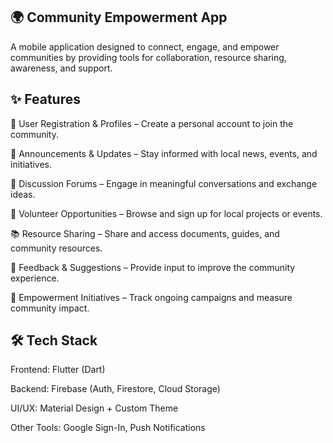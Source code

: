 🌍 Community Empowerment App
-----------------------------

A mobile application designed to connect, engage, and empower communities by providing tools for collaboration, resource sharing, awareness, and support.


✨ Features
--------------------

👥 User Registration & Profiles – Create a personal account to join the community.

📢 Announcements & Updates – Stay informed with local news, events, and initiatives.

💬 Discussion Forums – Engage in meaningful conversations and exchange ideas.

🤝 Volunteer Opportunities – Browse and sign up for local projects or events.

📚 Resource Sharing – Share and access documents, guides, and community resources.

📝 Feedback & Suggestions – Provide input to improve the community experience.

🌱 Empowerment Initiatives – Track ongoing campaigns and measure community impact.


🛠️ Tech Stack
----------------------

Frontend: Flutter (Dart)

Backend: Firebase (Auth, Firestore, Cloud Storage)

UI/UX: Material Design + Custom Theme

Other Tools: Google Sign-In, Push Notifications
